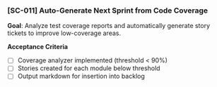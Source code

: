 ### [SC-011] Auto-Generate Next Sprint from Code Coverage
**Goal**: Analyze test coverage reports and automatically generate story tickets to improve low-coverage areas.

**Acceptance Criteria**
- [ ] Coverage analyzer implemented (threshold < 90%)
- [ ] Stories created for each module below threshold
- [ ] Output markdown for insertion into backlog
